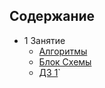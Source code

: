 ## Содержание

- 1 Занятие
  - [Алгоритмы](https://github.com/maksmandev/a_level/blob/master/basic-js/lecture_1/lecture.md#%D0%B0%D0%BB%D0%B3%D0%BE%D1%80%D0%B8%D1%82%D0%BC%D1%8B)
  - [Блок Схемы](https://github.com/maksmandev/a_level/blob/master/basic-js/lecture_1/lecture.md#%D0%B2%D0%B8%D0%B4%D1%8B-%D0%B0%D0%BB%D0%B3%D0%BE%D1%80%D0%B8%D1%82%D0%BC%D0%BE%D0%B2)
  - [ДЗ 1](https://github.com/maksmandev/a_level/blob/master/basic-js/lecture_1/lecture.md#%D0%B4%D0%B7-1)`
